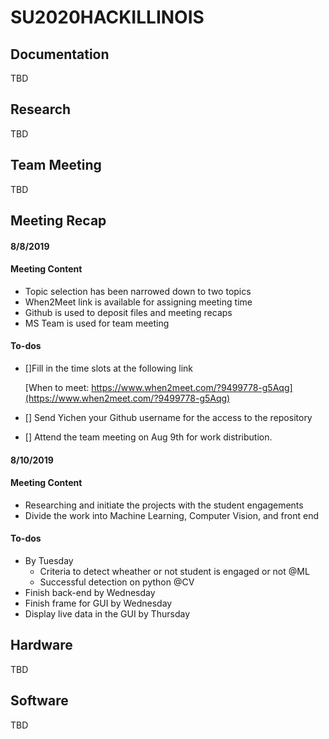 # SU2020HACKILLINOIS
## Documentation
TBD
## Research
TBD
## Team Meeting
TBD
## Meeting Recap
#### 8/8/2019
#### Meeting Content
- Topic selection has been narrowed down to two topics
- When2Meet link is available for assigning meeting time
- Github is used to deposit files and meeting recaps
- MS Team is used for team meeting
#### To-dos
- []Fill in the time slots at the following link

	[When to meet:   https://www.when2meet.com/?9499778-g5Aqg](https://www.when2meet.com/?9499778-g5Aqg)
	
- [] Send Yichen your Github username for the access to the repository

- [] Attend the team meeting on Aug 9th for work distribution.


#### 8/10/2019
#### Meeting Content
- Researching and initiate the projects with the student engagements
- Divide the work into Machine Learning, Computer Vision, and front end
#### To-dos
- By Tuesday
	* Criteria to detect wheather or not student is engaged or not @ML
	* Successful detection on python @CV
- Finish back-end by Wednesday
- Finish frame for GUI by Wednesday
- Display live data in the GUI by Thursday
## Hardware
TBD
## Software
TBD
